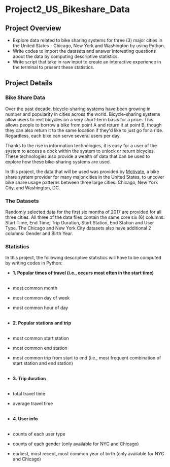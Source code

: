 # Project2_US_Bikeshare_Data
## Project Overview
- Explore data related to bike sharing systems for three (3) major cities in the United States - Chicago, New York and Washington by using Python. 
- Write codes to import the datasets and answer interesting questions about the data by computing descriptive statistics.
- Write script that take in raw input to create an interactive experience in the terminal to present these statistics.
## Project Details
### Bike Share Data

Over the past decade, bicycle-sharing systems have been growing in number and popularity in cities across the world. Bicycle-sharing systems allow users to rent bicycles on a very short-term basis for a price. This allows people to borrow a bike from point A and return it at point B, though they can also return it to the same location if they'd like to just go for a ride. Regardless, each bike can serve several users per day.

Thanks to the rise in information technologies, it is easy for a user of the system to access a dock within the system to unlock or return bicycles. These technologies also provide a wealth of data that can be used to explore how these bike-sharing systems are used.

In this project, the data that will be used was provided by [Motivate](https://www.motivateco.com/), a bike share system provider for many major cities in the United States, to uncover bike share usage patterns between three large cities: Chicago, New York City, and Washington, DC.

### The Datasets
Randomly selected data for the first six months of 2017 are provided for all three cities. All three of the data files contain the same core six (6) columns: Start Time, End Time, Trip Duration, Start Station, End Station and User Type. The Chicago and New York City datasets also have additional 2 columns: Gender and Birth Year.

### Statistics
In this project, the following descriptive statistics will have to be computed by writing codes in Python:

- **1. Popular times of travel (i.e., occurs most often in the start time)**<br><br>

- most common month
- most common day of week
- most common hour of day<br><br>

- **2. Popular stations and trip**<br><br>

- most common start station
- most common end station
- most common trip from start to end (i.e., most frequent combination of start station and end station)<br><br>

- **3. Trip duration**<br><br>

- total travel time
- average travel time<br><br>

- **4. User info**<br><br>

- counts of each user type
- counts of each gender (only available for NYC and Chicago)
- earliest, most recent, most common year of birth (only available for NYC and Chicago)
